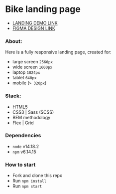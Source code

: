 # Bike landing page
- [LANDING DEMO LINK]()
- [FIGMA DESIGN LINK](https://www.figma.com/file/Ic3SlZjkATYaS7uTifZAIk/BIKE?node-id=0%3A1)

### About:
Here is a fully responsive landing page, created for:
  - large screen `2560px`
  - wide screen `1600px`
  - laptop `1024px`
  - tablet `640px`
  - mobile (`> 320px`)

### Stack:
- HTML5
- CSS3 | Sass (SCSS)
- BEM methodology
- Flex | Grid

### Dependencies
* `node` v14.18.2
* `npm` v6.14.15

### How to start
* Fork and clone this repo
* Run `npm install`
* Run `npm start`
